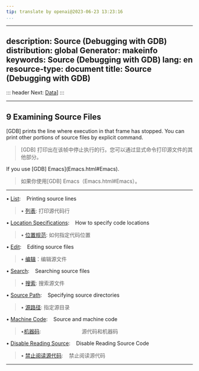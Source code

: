 ```yaml
---
tip: translate by openai@2023-06-23 13:23:16
...
```

---
description: Source (Debugging with GDB)
distribution: global
Generator: makeinfo
keywords: Source (Debugging with GDB)
lang: en
resource-type: document
title: Source (Debugging with GDB)
---
::: header
Next: [Data](Data.html#Data)]
:::

---

## 9 Examining Source Files


[GDB] prints the line where execution in that frame has stopped. You can print other portions of source files by explicit command.

> [GDB] 打印出在该帧中停止执行的行。您可以通过显式命令打印源文件的其他部分。


If you use [GDB] Emacs](Emacs.html#Emacs).

> 如果你使用[GDB] Emacs（Emacs.html#Emacs）。

---


• [List](List.html#List):                                                                 Printing source lines

> • [列表](List.html#List): 打印源代码行

• [Location Specifications](Location-Specifications.html#Location-Specifications):        How to specify code locations

> • [位置规范](Location-Specifications.html#Location-Specifications):  如何指定代码位置

• [Edit](Edit.html#Edit):                                                                 Editing source files

> • [编辑](Edit.html#Edit)：编辑源文件

• [Search](Search.html#Search):                                                           Searching source files

> • [搜索](Search.html#Search): 搜索源文件

• [Source Path](Source-Path.html#Source-Path):                                            Specifying source directories

> • [源路径](Source-Path.html#Source-Path): 指定源目录

• [Machine Code](Machine-Code.html#Machine-Code):                                         Source and machine code

> •[机器码](Machine-Code.html#Machine-Code):                            源代码和机器码

• [Disable Reading Source](Disable-Reading-Source.html#Disable-Reading-Source):           Disable Reading Source Code

> • [禁止阅读源代码](Disable-Reading-Source.html#Disable-Reading-Source):           禁止阅读源代码

---
